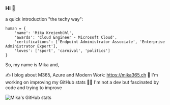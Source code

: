 ### Hi 👋

a quick introduction "the techy way":
```
human = {
    'name': 'Mika Kreienbühl',
    'awards': 'Cloud Engineer - Microsoft Cloud',
    'certifications': ['Endpoint Administrator Associate', 'Enterprise Administrator Expert'],
    'loves': ['sport', 'carnival', 'politics']
}
```
<script type="text/javascript" src="https://cdnjs.buymeacoffee.com/1.0.0/button.prod.min.js" data-name="bmc-button" data-slug="milkaohnil" data-color="#40DCA5" data-emoji=""  data-font="Bree" data-text="Buy me a coffee" data-outline-color="#000000" data-font-color="#ffffff" data-coffee-color="#FFDD00" ></script>

So, my name is Mika and,

✍️ I blog about M365, Azure and Modern Work: https://mika365.ch
👀 I'm working on improving my GitHub stats
👨‍💻 I'm not a dev but fascinated by code and trying to improve

![Mika's GitHub stats](https://github-readme-stats.vercel.app/api?username=milkaohnil&show_icons=true&theme=dark)
